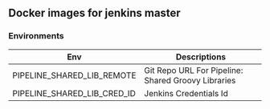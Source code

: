 ## Docker images for jenkins master

### Environments
| Env | Descriptions |
| --- | ------------ |
| PIPELINE_SHARED_LIB_REMOTE | Git Repo URL For  Pipeline: Shared Groovy Libraries |
| PIPELINE_SHARED_LIB_CRED_ID | Jenkins Credentials Id |

